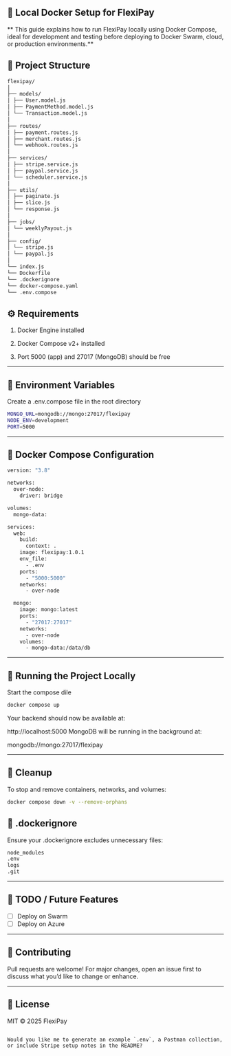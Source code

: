 ## 🐳 Local Docker Setup for FlexiPay
** This guide explains how to run FlexiPay locally using Docker Compose, ideal for development and testing before deploying to Docker Swarm, cloud, or production environments.**

## 📁 Project Structure

```bash
flexipay/
│
├── models/
│ ├── User.model.js
│ ├── PaymentMethod.model.js
│ └── Transaction.model.js
│
├── routes/
│ ├── payment.routes.js
│ ├── merchant.routes.js
│ └── webhook.routes.js
│
├── services/
│ ├── stripe.service.js
│ ├── paypal.service.js
│ └── scheduler.service.js
│
├── utils/
│ ├── paginate.js
│ ├── slice.js
│ └── response.js
│
├── jobs/
│ └── weeklyPayout.js
│
├── config/
│ └── stripe.js
│ └── paypal.js
│
└── index.js
└── Dockerfile
└── .dockerignore
└── docker-compose.yaml
└── .env.compose
```


## ⚙️ Requirements
1. Docker Engine installed

2. Docker Compose v2+ installed

3. Port 5000 (app) and 27017 (MongoDB) should be free

---

## 📁 Environment Variables
   Create a .env.compose file in the root directory
```bash
MONGO_URL=mongodb://mongo:27017/flexipay
NODE_ENV=development
PORT=5000
```
---


## 🐳 Docker Compose Configuration

```bash
version: "3.8"

networks:
  over-node:
    driver: bridge

volumes:
  mongo-data:

services:
  web:
    build:
      context: .
    image: flexipay:1.0.1
    env_file:
      - .env
    ports:
      - "5000:5000"
    networks:
      - over-node

  mongo:
    image: mongo:latest
    ports:
      - "27017:27017"
    networks:
      - over-node
    volumes:
      - mongo-data:/data/db

```

---

## 🚀 Running the Project Locally

Start the compose dile
   ```bash
   docker compose up
   ```

Your backend should now be available at:

http://localhost:5000
MongoDB will be running in the background at:

mongodb://mongo:27017/flexipay

---

## 🧼 Cleanup
To stop and remove containers, networks, and volumes:
```bash
docker compose down -v --remove-orphans
```

## 📄 .dockerignore
Ensure your .dockerignore excludes unnecessary files:
```bash
node_modules
.env
logs
.git
 ```
---

## 📌 TODO / Future Features

- [ ] Deploy on Swarm
- [ ] Deploy on Azure
---

## 👥 Contributing

Pull requests are welcome! For major changes, open an issue first to discuss what you’d like to change or enhance.

---

## 📝 License

MIT © 2025 FlexiPay

```

Would you like me to generate an example `.env`, a Postman collection, or include Stripe setup notes in the README?
```
